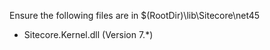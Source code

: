 Ensure the following files are in $(RootDir)\lib\Sitecore\net45

* Sitecore.Kernel.dll (Version 7.*)